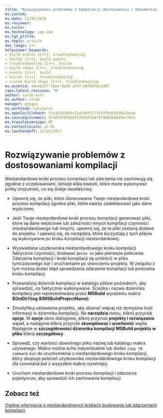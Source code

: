 ```yaml
---
title: "Rozwiązywanie problemów z kompilacji dostosowania | Dokumentacja firmy Microsoft"
ms.custom: 
ms.date: 11/04/2016
ms.reviewer: 
ms.suite: 
ms.technology: cpp-ide
ms.tgt_pltfrm: 
ms.topic: article
dev_langs: C++
helpviewer_keywords:
- build events [C++], troubleshooting
- builds [C++], build events
- troubleshooting [C++], builds
- build steps [C++], troubleshooting
- events [C++], build
- builds [C++], troubleshooting
- custom build steps [C++], troubleshooting
ms.assetid: e4ceb177-fbee-4ed3-a7d7-80f0d78c1d07
caps.latest.revision: "8"
author: corob-msft
ms.author: corob
manager: ghogen
ms.workload: cplusplus
ms.openlocfilehash: 5fa3b2d3910a71d189f5177e13fbd91930e15ee8
ms.sourcegitcommit: 8fa8fdf0fbb4f57950f1e8f4f9b81b4d39ec7d7a
ms.translationtype: MT
ms.contentlocale: pl-PL
ms.lasthandoff: 12/21/2017
---
```

# <a name="troubleshooting-build-customizations"></a>Rozwiązywanie problemów z dostosowaniami kompilacji
Niestandardowe kroki procesu kompilacji lub zdarzenia nie zachowują się zgodnie z oczekiwaniami, istnieje kilka kwestii, które może wykonywać próby zrozumieć, co się dzieje niewłaściwy.  
  
-   Upewnij się, że pliki, które Generowanie Twoje niestandardowe kroki procesu kompilacji zgodne pliki, które należy zadeklarować jako dane wyjściowe.  
  
-   Jeśli Twoje niestandardowe kroki procesu kompilacji generować pliki, które są dane wejściowe lub zależności innych kompilacji czynności (niestandardowego lub innych), upewnij się, że te pliki zostaną dodane do projektu. I upewnij się, że narzędzia, które korzystają z tych plików są wykonywane po kroku kompilacji niestandardowej.  
  
-   Wyświetlane użytkownika niestandardowego kroku kompilacji faktycznie czynności, dodawać `@echo on` jako pierwsze polecenie. Zdarzenia kompilacji i kroki kompilacji są umieścić w pliku tymczasowego bat i uruchamiane po utworzeniu projektu. W związku z tym można dodać błąd sprawdzania zdarzenie kompilacji lub polecenia kroku kompilacji.  
  
-   Przeanalizuj dziennik kompilacji w katalogu plików pośrednich, aby sprawdzić, co faktycznie wykonywane. Ścieżka i nazwa dziennika kompilacji jest reprezentowana przez **MSBuild** wyrażeniu makra **$(IntDir)\\log $(MSBuildProjectName)**.  
  
-   Zmodyfikuj ustawienia projektu, aby zbierać więcej niż domyślna ilość informacji w dzienniku kompilacji. Na **narzędzia** menu, kliknij przycisk **opcje**. W **opcje** okno dialogowe, kliknij przycisk **projekty i rozwiązania** węzeł, a następnie kliknij przycisk **skompilować i uruchomić** węzła. Następnie w **szczegółowości dziennika kompilacji MSBuild projektu w pliku** kliknij **szczegółowy**.  
  
-   Sprawdź, czy wartości dowolnego pliku nazwę lub katalogu makra używanego. Makra można echo indywidualnie lub dodać `copy %0 command.bat` do uruchomienia z niestandardowego kroku kompilacji, który skopiuje poleceń użytkownika niestandardowego kroku kompilacji dla command.bat z wszystkie makra rozwinięty.  
  
-   Uruchom niestandardowe kroki procesu kompilacji i zdarzenia pojedynczo, aby sprawdzić ich zachowanie kompilacji.  
  
## <a name="see-also"></a>Zobacz też  
 [Ogólne informacje o niestandardowych krokach budowania lub zdarzeniach kompilacji](../ide/understanding-custom-build-steps-and-build-events.md)